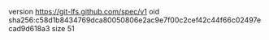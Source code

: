 version https://git-lfs.github.com/spec/v1
oid sha256:c58d1b8434769dca80050806e2ac9e7f00c2cef42c44f66c02497ecad9d618a3
size 51
